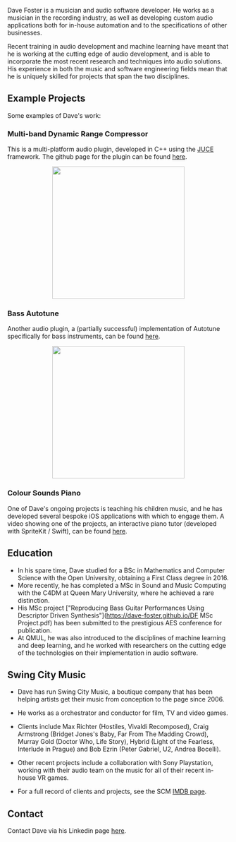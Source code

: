 Dave Foster is a musician and audio software developer. He works as a musician in the recording industry, as well as developing custom audio applications both for in-house automation and to the specifications of other businesses. 

Recent training in audio development and machine learning have meant that he is working at the cutting edge of audio development, and is able to incorporate the most recent research and techniques into audio solutions. His experience in both the music and software engineering fields mean that he is uniquely skilled for projects that span the two disciplines.

## Example Projects

Some examples of Dave's work:

### Multi-band Dynamic Range Compressor

This is a multi-platform audio plugin, developed in C++ using the [JUCE](https://juce.com) framework. The github page for the plugin can be found [here](https://github.com/dave-foster/multi-channel-compressor).

<p align="center">
<img src="https://dave-foster.github.io/Multiband_Compressor_GUI.png" width="300">
</p>

### Bass Autotune

Another audio plugin, a (partially successful) implementation of Autotune specifically for bass instruments, can be found [here](https://github.com/dave-foster/bass-autotune).

<p align="center">
<img src="https://dave-foster.github.io/Bass_Autotune_GUI.png" width="300">
</p>

### Colour Sounds Piano

One of Dave's ongoing projects is teaching his children music, and he has developed several bespoke iOS applications with which to engage them. A video showing one of the projects, an interactive piano tutor (developed with SpriteKit / Swift), can be found [here](https://www.dropbox.com/s/j2191d1xzxzut7d/2018-10-12%2008.05.06.mov?dl=0).


## Education

*   In his spare time, Dave studied for a BSc in Mathematics and Computer Science with the Open University, obtaining a First Class degree in 2016.
*   More recently, he has completed a MSc in Sound and Music Computing with the C4DM at Queen Mary University, where he achieved a rare distinction.
*   His MSc project ["Reproducing Bass Guitar Performances Using Descriptor Driven Synthesis"](https://dave-foster.github.io/DF MSc Project.pdf) has been submitted to the prestigious AES conference for publication.
*  At QMUL, he was also introduced to the disciplines of machine learning and deep learning, and he worked with researchers on the cutting edge of the technologies on their implementation in audio software.
  

## Swing City Music

* Dave has run Swing City Music, a boutique company that has been helping artists get their music from conception to the page since 2006. 

* He works as a orchestrator and conductor for film, TV and video games. 

* Clients include Max Richter (Hostiles, Vivaldi Recomposed), Craig Armstrong (Bridget Jones's Baby, Far From The Madding Crowd), Murray Gold (Doctor Who, Life Story), Hybrid (Light of the Fearless, Interlude in Prague) and Bob Ezrin (Peter Gabriel, U2, Andrea Bocelli). 

* Other recent projects include a collaboration with Sony Playstation, working with their audio team on the music for all of their recent in-house VR games. 

* For a full record of clients and projects, see the SCM [IMDB page](https://www.imdb.com/name/nm5498095/?ref_=nv_sr_1).

## Contact

Contact Dave via his Linkedin page [here](https://www.linkedin.com/in/swingcity).
